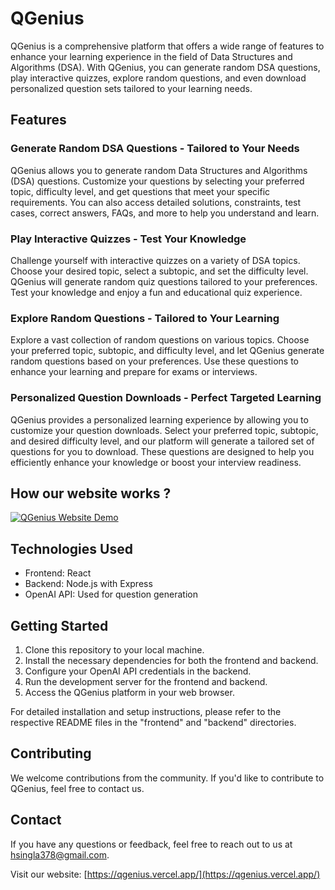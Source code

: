 # QGenius

QGenius is a comprehensive platform that offers a wide range of features to enhance your learning experience in the field of Data Structures and Algorithms (DSA). With QGenius, you can generate random DSA questions, play interactive quizzes, explore random questions, and even download personalized question sets tailored to your learning needs.

## Features

### Generate Random DSA Questions - Tailored to Your Needs

QGenius allows you to generate random Data Structures and Algorithms (DSA) questions. Customize your questions by selecting your preferred topic, difficulty level, and get questions that meet your specific requirements. You can also access detailed solutions, constraints, test cases, correct answers, FAQs, and more to help you understand and learn.

### Play Interactive Quizzes - Test Your Knowledge

Challenge yourself with interactive quizzes on a variety of DSA topics. Choose your desired topic, select a subtopic, and set the difficulty level. QGenius will generate random quiz questions tailored to your preferences. Test your knowledge and enjoy a fun and educational quiz experience.

### Explore Random Questions - Tailored to Your Learning

Explore a vast collection of random questions on various topics. Choose your preferred topic, subtopic, and difficulty level, and let QGenius generate random questions based on your preferences. Use these questions to enhance your learning and prepare for exams or interviews.

### Personalized Question Downloads - Perfect Targeted Learning

QGenius provides a personalized learning experience by allowing you to customize your question downloads. Select your preferred topic, subtopic, and desired difficulty level, and our platform will generate a tailored set of questions for you to download. These questions are designed to help you efficiently enhance your knowledge or boost your interview readiness.

## How our website works ?

[![QGenius Website Demo](https://img.youtube.com/vi/6sA8MJHVv6k/0.jpg)](https://www.youtube.com/watch?v=6sA8MJHVv6k)

## Technologies Used

- Frontend: React
- Backend: Node.js with Express
- OpenAI API: Used for question generation

## Getting Started

1. Clone this repository to your local machine.
2. Install the necessary dependencies for both the frontend and backend.
3. Configure your OpenAI API credentials in the backend.
4. Run the development server for the frontend and backend.
5. Access the QGenius platform in your web browser.

For detailed installation and setup instructions, please refer to the respective README files in the "frontend" and "backend" directories.

## Contributing

We welcome contributions from the community. If you'd like to contribute to QGenius, feel free to contact us.

## Contact

If you have any questions or feedback, feel free to reach out to us at [hsingla378@gmail.com](mailto:hsingla378@gmail.com).

Visit our website: [https://qgenius.vercel.app/](https://qgenius.vercel.app/)
